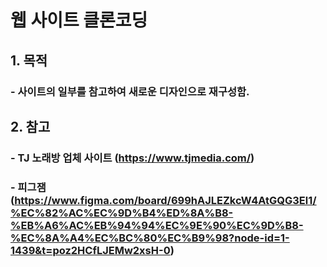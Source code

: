 # 웹 사이트 클론코딩
## 1. 목적
### - 사이트의 일부를 참고하여 새로운 디자인으로 재구성함.
## 2. 참고
### - TJ 노래방 업체 사이트 (https://www.tjmedia.com/)
### - 피그잼 (https://www.figma.com/board/699hAJLEZkcW4AtGQG3El1/%EC%82%AC%EC%9D%B4%ED%8A%B8-%EB%A6%AC%EB%94%94%EC%9E%90%EC%9D%B8-%EC%8A%A4%EC%BC%80%EC%B9%98?node-id=1-1439&t=poz2HCfLJEMw2xsH-0)